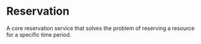 # Reservation

A core reservation service that solves the problem of reserving a resource for a specific time period.

